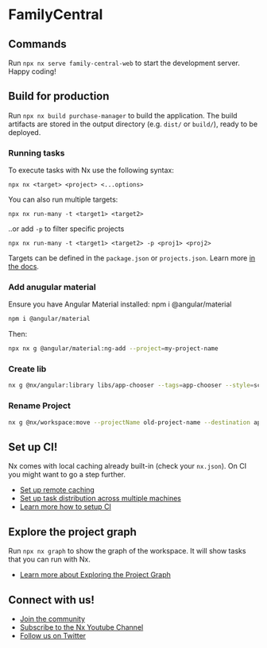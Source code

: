 # FamilyCentral

## Commands

Run `npx nx serve family-central-web` to start the development server. Happy coding!

## Build for production

Run `npx nx build purchase-manager` to build the application. The build artifacts are stored in the output directory (e.g. `dist/` or `build/`), ready to be deployed.

### Running tasks

To execute tasks with Nx use the following syntax:

```
npx nx <target> <project> <...options>
```

You can also run multiple targets:

```
npx nx run-many -t <target1> <target2>
```

..or add `-p` to filter specific projects

```
npx nx run-many -t <target1> <target2> -p <proj1> <proj2>
```

Targets can be defined in the `package.json` or `projects.json`. Learn more [in the docs](https://nx.dev/features/run-tasks).

### Add anugular material

Ensure you have Angular Material installed: npm i @angular/material

````bash
npm i @angular/material
````

Then:

````bash
npx nx g @angular/material:ng-add --project=my-project-name
````

### Create lib

````bash
nx g @nx/angular:library libs/app-chooser --tags=app-chooser --style=scss
````

### Rename Project

````bash
nx g @nx/workspace:move --projectName old-project-name --destination apps/new-project-name --newProjectName new-project-name
````

## Set up CI!

Nx comes with local caching already built-in (check your `nx.json`). On CI you might want to go a step further.

- [Set up remote caching](https://nx.dev/features/share-your-cache)
- [Set up task distribution across multiple machines](https://nx.dev/nx-cloud/features/distribute-task-execution)
- [Learn more how to setup CI](https://nx.dev/recipes/ci)

## Explore the project graph

Run `npx nx graph` to show the graph of the workspace.
It will show tasks that you can run with Nx.

- [Learn more about Exploring the Project Graph](https://nx.dev/core-features/explore-graph)

## Connect with us!

- [Join the community](https://nx.dev/community)
- [Subscribe to the Nx Youtube Channel](https://www.youtube.com/@nxdevtools)
- [Follow us on Twitter](https://twitter.com/nxdevtools)
